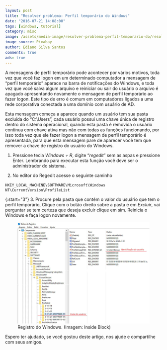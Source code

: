 ```yaml
---
layout: post
title: "Resolver problema: Perfil temporário do Windows"
date: "2016-07-21 14:08:00"
tags: [windows, tutorial]
category: misc
image: /assets/media-image/resolver-problema-perfil-temporario-do/resolver-problema-perfil-temporario-do.jpg
image_source: Pixabay
author: Ediano Silva Santos
comments: true
ads: true
---
```


A mensagens de perfil temporário pode acontecer por vários motivos, toda vez que você faz logon em um determinado computador a mensagem de “perfil temporário” aparace na barra de notificações do Windows, e toda vez que você salva algum arquivo e reiniciar ou sair do usuário o arquivo é apagado apresentando novamente o mensagem de perfil temporário ao fazer logon. Este tipo de erro é comum em computadores ligados a uma rede corporativa conectada a uma domínio com usuário de AD.

Esta mensagem começa a aparece quando um usuário tem sua pasta excluída do “C:\Users”, cada usuário possui uma chave única de registro dentro do sistema operacional, quando esta pasta é removida o usuário continua com chave ativa mas não com todas as funções funcionando, por isso toda vez que ele fazer logon a mensagem de perfil temporário é apresentada, para que esta mensagem pare de aparecer você tem que remover a chave de registro do usuário do Windows.

1. Pressione tecla *Windows + R*, digite “*regedit*” sem as aspas e pressione Enter. Lembrando para executar esta função você deve ser o administrador do sistema.

2. No editor do Regedit acesse o seguinte caminho

```
HKEY_LOCAL_MACHINE\SOFTWARE\Microsoft\Windows NT\CurrentVersion\ProfileList
```

{:start="3"}
3. Procure pela pasta que contém o valor do usuário que tem o perfil temporário, Clique com o botão direito sobre a pasta e em *Excluir*, vai perguntar se tem certeza que deseja excluir clique em sim. Reinicia o Windows e faça logon novamente.

<figure class="image">
<img alt="Registro do Windows" src="/assets/media-image/resolver-problema-perfil-temporario-do/regedit-windows.jpg">
<figcaption>Registro do Windows. (Imagem: Inside Block)</figcaption>
</figure>

Espero ter ajudado, se você gostou deste artigo, nos ajude e compartilhe com seus amigos.